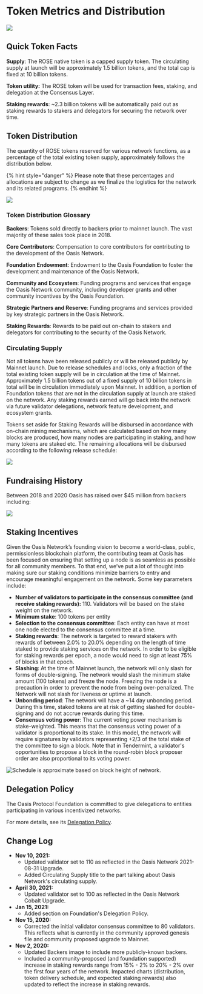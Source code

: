 # Token Metrics and Distribution

![](<.gitbook/assets/Frame 18.png>)

## Quick Token Facts

**Supply**:  The ROSE native token is a capped supply token. The circulating supply at launch will be approximately 1.5 billion tokens, and the total cap is fixed at 10 billion tokens.

**Token utility:** The ROSE token will be used for transaction fees, staking, and delegation at the Consensus Layer.

**Staking rewards**: \~2.3 billion tokens will be automatically paid out as staking rewards to stakers and delegators for securing the network over time.&#x20;

## Token Distribution

The quantity of ROSE tokens reserved for various network functions, as a percentage of the total existing token supply, approximately follows the distribution below.

{% hint style="danger" %}
Please note that these percentages and allocations are subject to change as we finalize the logistics for the network and its related programs.
{% endhint %}



![](<.gitbook/assets/Token Distribution.png>)

### Token Distribution Glossary

**Backers**: Tokens sold directly to backers prior to mainnet launch. The vast majority of these sales took place in 2018.

**Core Contributors**: Compensation to core contributors for contributing to the development of the Oasis Network.

**Foundation Endowment**: Endowment to the Oasis Foundation to foster the development and maintenance of the Oasis Network. &#x20;

**Community and Ecosystem**: Funding programs and services that engage the Oasis Network community, including developer grants and other community incentives by the Oasis Foundation.&#x20;

**Strategic Partners and Reserve**: Funding programs and services provided by key strategic partners in the Oasis Network.

**Staking Rewards**: Rewards to be paid out on-chain to stakers and delegators for contributing to the security of the Oasis Network.  &#x20;

### Circulating Supply

Not all tokens have been released publicly or will be released publicly by Mainnet launch. Due to release schedules and locks, only a fraction of the total existing token supply will be in circulation at the time of Mainnet. Approximately 1.5 billion tokens out of a fixed supply of 10 billion tokens in total will be in circulation immediately upon Mainnet. In addition, a portion of Foundation tokens that are not in the circulation supply at launch are staked on the network. Any staking rewards earned will go back into the network via future validator delegations, network feature development, and ecosystem grants.

Tokens set aside for Staking Rewards will be disbursed in accordance with on-chain mining mechanisms, which are calculated based on how many blocks are produced, how many nodes are participating in staking, and how many tokens are staked etc. The remaining allocations will be disbursed according to the following release schedule:

![](<.gitbook/assets/10-Year Token Circulation Schedule.png>)

## Fundraising History

Between 2018 and 2020 Oasis has raised over $45 million from backers including:&#x20;

![](.gitbook/assets/backers.png)

## Staking Incentives

Given the Oasis Network’s founding vision to become a world-class, public, permissionless blockchain platform, the contributing team at Oasis has been focused on ensuring that setting up a node is as seamless as possible for all community members. To that end, we’ve put a lot of thought into making sure our staking conditions minimize barriers to entry and encourage meaningful engagement on the network. Some key parameters include:

* **Number of validators to participate in the consensus committee (and receive staking rewards):** 110. Validators will be based on the stake weight on the network.
* **Minimum stake**: 100 tokens per entity
* **Selection to the consensus committee**: Each entity can have at most one node elected to the consensus committee at a time.
* **Staking rewards**: The network is targeted to reward stakers with rewards of between 2.0% to 20.0% depending on the length of time staked to provide staking services on the network.  In order to be eligible for staking rewards per epoch, a node would need to sign at least 75% of blocks in that epoch.
* **Slashing**: At the time of Mainnet launch, the network will only slash for forms of double-signing. The network would slash the minimum stake amount (100 tokens) and freeze the node. Freezing the node is a precaution in order to prevent the node from being over-penalized. The Network will not slash for liveness or uptime at launch.
* **Unbonding period**: The network will have a \~14 day unbonding period. During this time, staked tokens are at risk of getting slashed for double-signing and do not accrue rewards during this time.
* **Consensus voting power**: The current voting power mechanism is stake-weighted. This means that the consensus voting power of a validator is proportional to its stake. In this model, the network will require signatures by validators representing +2/3 of the total stake of the committee to sign a block. Note that in Tendermint, a validator's opportunities to propose a block in the round-robin block proposer order are also proportional to its voting power.

![Schedule is approximate based on block height of network.](<.gitbook/assets/token rewards.png>)

## Delegation Policy

The Oasis Protocol Foundation is committed to give delegations to entities participating in various incentivized networks.

For more details, see its [Delegation Policy](https://docs.oasis.dev/general/foundation/delegation-policy).

## Change Log

* **Nov 10, 2021:**
  * Updated validator set to 110 as reflected in the Oasis Network 2021-08-31 Upgrade.
  * Added Circulating Supply title to the part talking about Oasis Network's circulating supply.
* **April 30, 2021:**
  * Updated validator set to 100 as reflected in the Oasis Network Cobalt Upgrade.
* **Jan 15, 2021:**
  * Added section on Foundation's Delegation Policy.
* **Nov 15, 2020:**
  * Corrected the initial validator consensus committee to 80 validators. This reflects what is currently in the community approved genesis file and community proposed upgrade to Mainnet.
* **Nov 2, 2020:**&#x20;
  * Updated Backers image to include more publicly-known backers.
  * Included a community-proposed (and foundation supported) increase in staking rewards range from 15% - 2% to 20% - 2% over the first four years of the network. Impacted charts (distribution, token delivery schedule, and expected staking rewards) also updated to reflect the increase in staking rewards.
